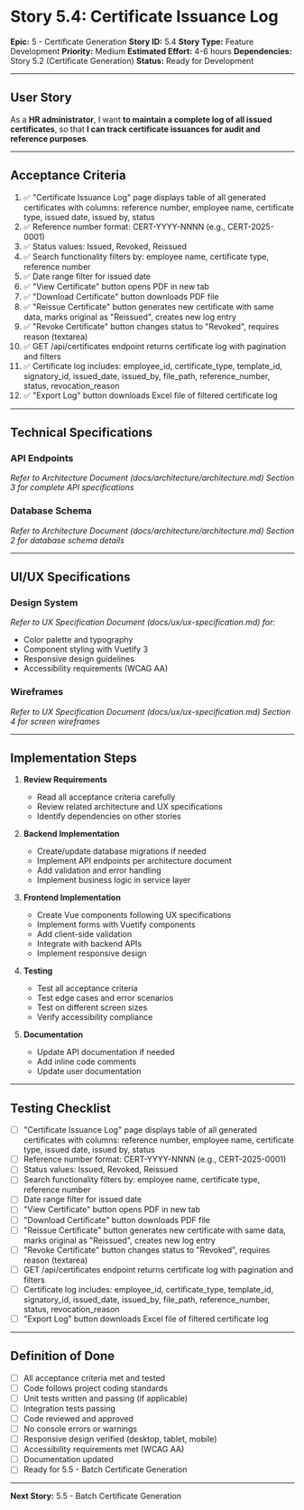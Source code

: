 # Story 5.4: Certificate Issuance Log

**Epic:** 5 - Certificate Generation
**Story ID:** 5.4
**Story Type:** Feature Development
**Priority:** Medium
**Estimated Effort:** 4-6 hours
**Dependencies:** Story 5.2 (Certificate Generation)
**Status:** Ready for Development

---

## User Story

As a **HR administrator**,
I want **to maintain a complete log of all issued certificates**,
so that **I can track certificate issuances for audit and reference purposes**.

---

## Acceptance Criteria

1. ✅ "Certificate Issuance Log" page displays table of all generated certificates with columns: reference number, employee name, certificate type, issued date, issued by, status
2. ✅ Reference number format: CERT-YYYY-NNNN (e.g., CERT-2025-0001)
3. ✅ Status values: Issued, Revoked, Reissued
4. ✅ Search functionality filters by: employee name, certificate type, reference number
5. ✅ Date range filter for issued date
6. ✅ "View Certificate" button opens PDF in new tab
7. ✅ "Download Certificate" button downloads PDF file
8. ✅ "Reissue Certificate" button generates new certificate with same data, marks original as "Reissued", creates new log entry
9. ✅ "Revoke Certificate" button changes status to "Revoked", requires reason (textarea)
10. ✅ GET /api/certificates endpoint returns certificate log with pagination and filters
11. ✅ Certificate log includes: employee_id, certificate_type, template_id, signatory_id, issued_date, issued_by, file_path, reference_number, status, revocation_reason
12. ✅ "Export Log" button downloads Excel file of filtered certificate log

---

## Technical Specifications

### API Endpoints

*Refer to Architecture Document (docs/architecture/architecture.md) Section 3 for complete API specifications*

### Database Schema

*Refer to Architecture Document (docs/architecture/architecture.md) Section 2 for database schema details*

---

## UI/UX Specifications

### Design System

*Refer to UX Specification Document (docs/ux/ux-specification.md) for:*
- Color palette and typography
- Component styling with Vuetify 3
- Responsive design guidelines
- Accessibility requirements (WCAG AA)

### Wireframes

*Refer to UX Specification Document (docs/ux/ux-specification.md) Section 4 for screen wireframes*

---

## Implementation Steps

1. **Review Requirements**
   - Read all acceptance criteria carefully
   - Review related architecture and UX specifications
   - Identify dependencies on other stories

2. **Backend Implementation**
   - Create/update database migrations if needed
   - Implement API endpoints per architecture document
   - Add validation and error handling
   - Implement business logic in service layer

3. **Frontend Implementation**
   - Create Vue components following UX specifications
   - Implement forms with Vuetify components
   - Add client-side validation
   - Integrate with backend APIs
   - Implement responsive design

4. **Testing**
   - Test all acceptance criteria
   - Test edge cases and error scenarios
   - Test on different screen sizes
   - Verify accessibility compliance

5. **Documentation**
   - Update API documentation if needed
   - Add inline code comments
   - Update user documentation

---

## Testing Checklist

- [ ] "Certificate Issuance Log" page displays table of all generated certificates with columns: reference number, employee name, certificate type, issued date, issued by, status
- [ ] Reference number format: CERT-YYYY-NNNN (e.g., CERT-2025-0001)
- [ ] Status values: Issued, Revoked, Reissued
- [ ] Search functionality filters by: employee name, certificate type, reference number
- [ ] Date range filter for issued date
- [ ] "View Certificate" button opens PDF in new tab
- [ ] "Download Certificate" button downloads PDF file
- [ ] "Reissue Certificate" button generates new certificate with same data, marks original as "Reissued", creates new log entry
- [ ] "Revoke Certificate" button changes status to "Revoked", requires reason (textarea)
- [ ] GET /api/certificates endpoint returns certificate log with pagination and filters
- [ ] Certificate log includes: employee_id, certificate_type, template_id, signatory_id, issued_date, issued_by, file_path, reference_number, status, revocation_reason
- [ ] "Export Log" button downloads Excel file of filtered certificate log

---

## Definition of Done

- [ ] All acceptance criteria met and tested
- [ ] Code follows project coding standards
- [ ] Unit tests written and passing (if applicable)
- [ ] Integration tests passing
- [ ] Code reviewed and approved
- [ ] No console errors or warnings
- [ ] Responsive design verified (desktop, tablet, mobile)
- [ ] Accessibility requirements met (WCAG AA)
- [ ] Documentation updated
- [ ] Ready for 5.5 - Batch Certificate Generation

---

**Next Story:** 5.5 - Batch Certificate Generation
